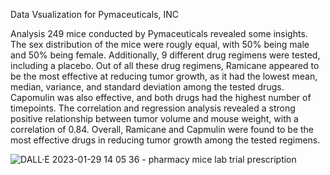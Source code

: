 Data Vsualization for Pymaceuticals, INC

Analysis
249 mice conducted by Pymaceuticals revealed some insights. The sex distribution of the mice were rougly equal, with 50% being male and 50% being female. Additionally, 9 different drug regimens were tested, including a placebo. Out of all these drug regimens, Ramicane appeared to be the most effective at reducing tumor growth, as it had the lowest mean, median, variance, and standard deviation among the tested drugs. Capomulin was also effective, and both drugs had the highest number of timepoints. The correlation and regression analysis revealed a strong positive relationship between tumor volume and mouse weight, with a correlation of 0.84. Overall, Ramicane and Capmulin were found to be the most effective drugs in reducing tumor growth among the tested regimens.

![DALL·E 2023-01-29 14 05 36 - pharmacy mice lab trial prescription](https://user-images.githubusercontent.com/52866379/215350328-7c660918-31c3-4a81-9d0f-93790a0a4ff3.png)
